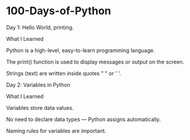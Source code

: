 # 100-Days-of-Python
Day 1: Hello World, printing.

What I Learned

Python is a high-level, easy-to-learn programming language.

The print() function is used to display messages or output on the screen.

Strings (text) are written inside quotes " " or ' '.

Day 2: Variables in Python

What I Learned

Variables store data values.

No need to declare data types — Python assigns automatically.

Naming rules for variables are important.

